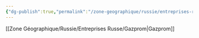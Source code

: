```yaml
---
{"dg-publish":true,"permalink":"/zone-geographique/russie/entreprises-russe/entreprises-russe/"}
---
```


[[Zone Géographique/Russie/Entreprises Russe/Gazprom\|Gazprom]]

